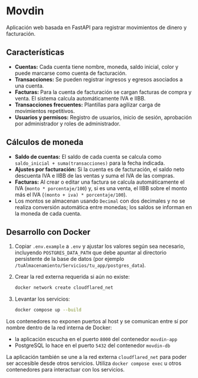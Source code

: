 # Movdin

Aplicación web basada en FastAPI para registrar movimientos de dinero y facturación.

## Características

- **Cuentas:** Cada cuenta tiene nombre, moneda, saldo inicial, color y puede marcarse como cuenta de facturación.
- **Transacciones:** Se pueden registrar ingresos y egresos asociados a una cuenta.
- **Facturas:** Para la cuenta de facturación se cargan facturas de compra y venta. El sistema calcula automáticamente IVA e IIBB.
- **Transacciones frecuentes:** Plantillas para agilizar carga de movimientos repetitivos.
- **Usuarios y permisos:** Registro de usuarios, inicio de sesión, aprobación por administrador y roles de administrador.

## Cálculos de moneda

- **Saldo de cuentas:** El saldo de cada cuenta se calcula como `saldo_inicial + suma(transacciones)` para la fecha indicada.
- **Ajustes por facturación:** Si la cuenta es de facturación, el saldo neto descuenta IVA e IIBB de las ventas y suma el IVA de las compras.
- **Facturas:** Al crear o editar una factura se calcula automáticamente el IVA (`monto * porcentaje/100`) y, si es una venta, el IIBB sobre el monto más el IVA (`(monto + iva) * porcentaje/100`).
- Los montos se almacenan usando `Decimal` con dos decimales y no se realiza conversión automática entre monedas; los saldos se informan en la moneda de cada cuenta.

## Desarrollo con Docker

1. Copiar `.env.example` a `.env` y ajustar los valores según sea necesario, incluyendo `POSTGRES_DATA_PATH` que debe apuntar al directorio persistente de la base de datos (por ejemplo `/tuAlmacenamiento/Servicios/tu_app/postgres_data`).
2. Crear la red externa requerida si aún no existe:

   ```bash
   docker network create cloudflared_net
   ```
3. Levantar los servicios:

   ```bash
   docker compose up --build
   ```

Los contenedores no exponen puertos al host y se comunican entre sí por nombre dentro de la red interna de Docker:

- la aplicación escucha en el puerto `8000` del contenedor `movdin-app`
- PostgreSQL lo hace en el puerto `5432` del contenedor `movdin-db`

La aplicación también se une a la red externa `cloudflared_net` para poder ser accesible desde otros servicios. Utiliza `docker compose exec` u otros contenedores para interactuar con los servicios.
